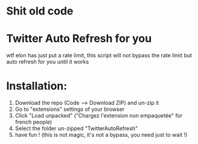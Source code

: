 # Shit old code


# Twitter Auto Refresh for you

wtf elon has just put a rate limit, this script will not bypass the rate limit but auto refresh for you until it works


# Installation:
1. Download the repo (Code --> Download ZIP) and un-zip it
2. Go to "extensions" settings of your browser
3. Click "Load unpacked" ("Chargez l'extension non empaquetée" for french people)
4. Select the folder un-zipped "TwitterAutoRefresh"
5. have fun ! (this is not magic, it's not a bypass, you need just to wait !)
